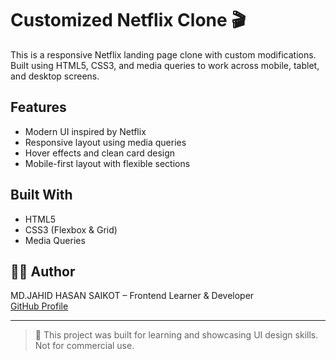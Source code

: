# Customized Netflix Clone 🎬

This is a responsive Netflix landing page clone with custom modifications. Built using HTML5, CSS3, and media queries to work across mobile, tablet, and desktop screens.

## Features
- Modern UI inspired by Netflix
- Responsive layout using media queries
- Hover effects and clean card design
- Mobile-first layout with flexible sections

## Built With
- HTML5
- CSS3 (Flexbox & Grid)
- Media Queries

## 👨‍💻 Author
MD.JAHID HASAN SAIKOT – Frontend Learner & Developer  
[GitHub Profile](https://github.com/mdjahid-dev1)

---

> 🔸 This project was built for learning and showcasing UI design skills. Not for commercial use.
